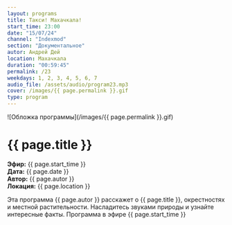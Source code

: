 ```yaml
---
layout: programs
title: Такси! Махачкала!
start_time: 23:00
date: "15/07/24"
channel: "Indexmod"
section: "Документальное"
autor: Андрей Дей
location: Махачкала
duration: "00:59:45"
permalink: /23
weekdays: 1, 2, 3, 4, 5, 6, 7
audio_file: /assets/audio/program23.mp3
cover: /images/{{ page.permalink }}.gif
type: program
---
```


![Обложка программы](/images/{{ page.permalink }}.gif)

# {{ page.title }}

**Эфир:** {{ page.start_time }}  
**Дата:** {{ page.date }}  
**Автор:** {{ page.autor }}  
**Локация:** {{ page.location }}

Эта программа {{ page.autor }} расскажет о {{ page.title }}, окрестностях и местной растительности. Насладитесь звуками природы и узнайте интересные факты. Программа в эфире {{ page.start_time }}

<p><audio id="audio-player">
  <source src="{{ page.audio_file }}" type="audio/mpeg">
  Ваш браузер не поддерживает воспроизведение аудио.
</audio></p>
